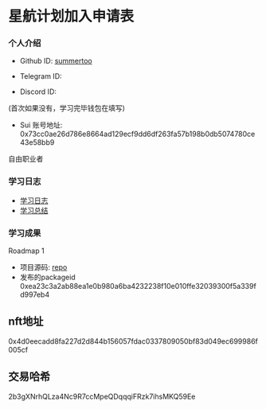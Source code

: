 # 星航计划加入申请表

### 个人介绍

* Github ID: [summertoo](https://github.com/summertoo)

* Telegram ID:

* Discord ID:

(首次如果没有，学习完毕钱包在填写)
* Sui 账号地址: 0x73cc0ae26d786e8664ad129ecf9dd6df263fa57b198b0db5074780ce43e58bb9

自由职业者

### 学习日志

- [学习日志](./journal.md)
- [学习总结](./summary.md)

### 学习成果

Roadmap  1  
- 项目源码: [repo](https://github.com/summertoo/mynft)
- 发布的packageid 
0xea23c3a2ab88ea1e0b980a6ba4232238f10e010ffe32039300f5a339fd997eb4

## nft地址
0x4d0eecadd8fa227d2d844b156057fdac0337809050bf83d049ec699986f005cf

## 交易哈希
2b3gXNrhQLza4Nc9R7ccMpeQDqqqiFRzk7ihsMKQ59Ee



